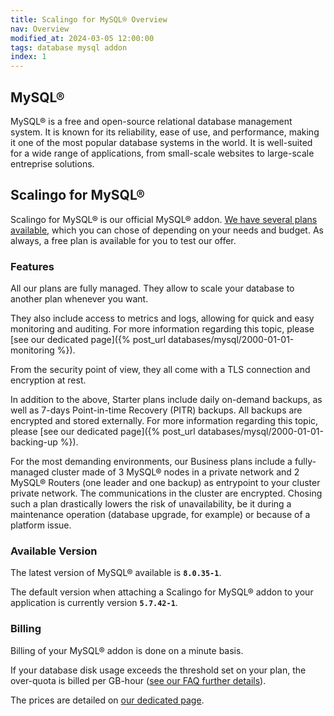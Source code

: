 ```yaml
---
title: Scalingo for MySQL® Overview
nav: Overview
modified_at: 2024-03-05 12:00:00
tags: database mysql addon
index: 1
---
```


## MySQL®

MySQL® is a free and open-source relational database management system. It is
known for its reliability, ease of use, and performance, making it one of the
most popular database systems in the world. It is well-suited for a wide range
of applications, from small-scale websites to large-scale entreprise solutions.


## Scalingo for MySQL®

Scalingo for MySQL® is our official MySQL® addon. [We have several
plans available](https://scalingo.com/databases/mysql#database-compare),
which you can chose of depending on your needs and budget. As always, a free
plan is available for you to test our offer.

### Features

All our plans are fully managed. They allow to scale your database to another
plan whenever you want.

They also include access to metrics and logs, allowing for quick and easy
monitoring and auditing. For more information regarding this topic, please [see
our dedicated page]({% post_url databases/mysql/2000-01-01-monitoring %}).

From the security point of view, they all come with a TLS connection and
encryption at rest.

In addition to the above, Starter plans include daily on-demand backups, as
well as 7-days Point-in-time Recovery (PITR) backups. All backups are encrypted
and stored externally. For more information regarding this topic, please
[see our dedicated page]({% post_url databases/mysql/2000-01-01-backing-up %}).

For the most demanding environments, our Business plans include a fully-managed
cluster made of 3 MySQL® nodes in a private network and 2 MySQL® Routers (one
leader and one backup) as entrypoint to your cluster private network. The
communications in the cluster are encrypted. Chosing such a plan drastically
lowers the risk of unavailability, be it during a maintenance operation
(database upgrade, for example) or because of a platform issue.

### Available Version

The latest version of MySQL® available is **`8.0.35-1`**.

The default version when attaching a Scalingo for MySQL® addon to your
application is currently version **`5.7.42-1`**.

### Billing

Billing of your MySQL® addon is done on a minute basis.

If your database disk usage exceeds the threshold set on your plan, the
over-quota is billed per GB-hour ([see our FAQ further details](https://scalingo.com/databases/mysql)).

The prices are detailed on
[our dedicated page](https://scalingo.com/databases/mysql).
